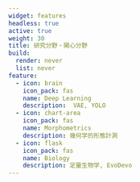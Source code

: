 ```yaml
---
widget: features
headless: true
active: true
weight: 30
title: 研究分野・関心分野
build:
  render: never
  list: never
feature:
  - icon: brain
    icon_pack: fas
    name: Deep Learning
    description:  VAE, YOLO
  - icon: chart-area
    icon_pack: fas
    name: Morphometrics
    description: 幾何学的形態計測
  - icon: flask
    icon_pack: fas
    name: Biology
    description: 定量生物学, EvoDevo
---
```


